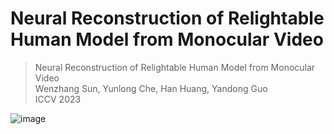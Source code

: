 # Neural Reconstruction of Relightable Human Model from Monocular Video

> Neural Reconstruction of Relightable Human Model from Monocular Video  
> Wenzhang Sun, Yunlong Che, Han Huang, Yandong Guo  
> ICCV 2023


![image](https://github.com/sunwenzhang1996/RelightHuman/assets/49440730/fc3bfb97-0e37-4ba7-a2d7-701d01fad074)
